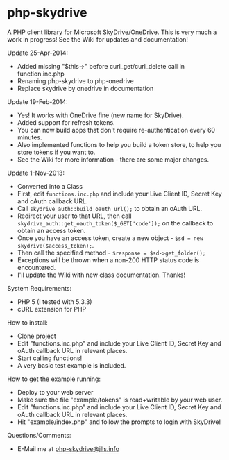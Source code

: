 php-skydrive
============

A PHP client library for Microsoft SkyDrive/OneDrive.
This is very much a work in progress!
See the Wiki for updates and documentation!

Update 25-Apr-2014:
- Added missing "$this->" before curl_get/curl_delete call in function.inc.php
- Renaming php-skydrive to php-onedrive
- Replace skydrive by onedrive in documentation

Update 19-Feb-2014:
- Yes! It works with OneDrive fine (new name for SkyDrive).
- Added support for refresh tokens.
- You can now build apps that don't require re-authentication every 60 minutes.
- Also implemented functions to help you build a token store, to help you store tokens if you want to.
- See the Wiki for more information - there are some major changes.

Update 1-Nov-2013:
- Converted into a Class
- First, edit `functions.inc.php` and include your Live Client ID, Secret Key and oAuth callback URL.
- Call `skydrive_auth::build_oauth_url();` to obtain an oAuth URL.
- Redirect your user to that URL, then call `skydrive_auth::get_oauth_token($_GET['code']);` on the callback to obtain an access token.
- Once you have an access token, create a new object - `$sd = new skydrive($access_token);`.
- Then call the specified method - `$response = $sd->get_folder();`
- Exceptions will be thrown when a non-200 HTTP status code is encountered.
- I'll update the Wiki with new class documentation. Thanks!

System Requirements:
- PHP 5 (I tested with 5.3.3)
- cURL extension for PHP

How to install:
- Clone project
- Edit "functions.inc.php" and include your Live Client ID, Secret Key and oAuth callback URL in relevant places.
- Start calling functions!
- A very basic test example is included.

How to get the example running:
- Deploy to your web server
- Make sure the file "example/tokens" is read+writable by your web user.
- Edit "functions.inc.php" and include your Live Client ID, Secret Key and oAuth callback URL in relevant places.
- Hit "example/index.php" and follow the prompts to login with SkyDrive!

Questions/Comments:
- E-Mail me at php-skydrive@jlls.info
